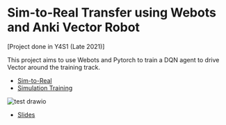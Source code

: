 # Sim-to-Real Transfer using Webots and Anki Vector Robot
[Project done in Y4S1 (Late 2021)]

This project aims to use Webots and Pytorch to train a DQN agent to drive Vector around the training track.
- [Sim-to-Real](https://youtu.be/NFHD4aX2NZg)
- [Simulation Training](https://youtu.be/5Tu4pdA2dGE)

![test drawio](https://user-images.githubusercontent.com/84503515/142973451-d3bf3697-5148-4b6a-abf4-e164aafc7715.png)

- [Slides](https://docs.google.com/presentation/d/1HZ83RyJnEXu8oXDLv1xZK44T287-mcjmFVcqZMGuKwA/edit?usp=sharing)

